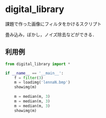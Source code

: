 # digital_library

課題で作った画像にフィルタをかけるスクリプト

畳み込み，ぼかし，ノイズ除去などができる．

## 利用例
```python
from digital_library import *

if __name__ == '__main__':
    f = filter(3)
    m = loadimg('lennaN.bmp')
    showimg(m)
    
    m = median(m, 3)
    m = median(m, 3)
    m = median(m, 3)
    showimg(m)
```
